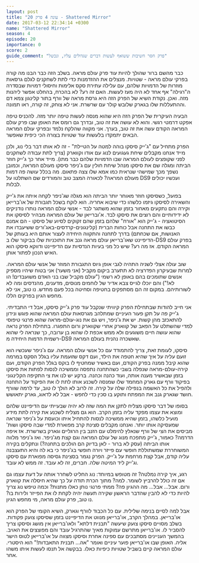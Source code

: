 ```yaml
---
layout: post
title: "עונה 4 פרק 20 - Shattered Mirror"
date: 2017-03-12 22:34:14 +0300
name: "Shattered Mirror"
season: 4
episode: 20
importance: 0
score: 2
guide_comment: "פרק חסר חשיבות ששואף לעשות דברים שגדולים עליו, ונכשל"
---
```

כבר מהשם ברור שהולך להיות עוד פרק עולם מראה. בשלב הזה כבר הבנו מה קורה בפרקי עולם מראה - שטויות. מנצלים את ההזדמנות כדי לתת לשחקנים לגלם גרסאות מוזרות של הדמויות שלהם, עם עלילה עתירת סקס אלימות וחיסולי דמויות שבסדרה ה"רגילה" אף אחד לא היה מעז לעשות. האם זה רע? לא בהכרח, בהחלט אפשר ליהנות מזה. ואכן. נקודת השיא של הפרק הזה היא גרסת מראה של וורף בתור קלינגון צמא דם וההתעללות שלו בגארק שלובש קולר עם שרשרת. אני לא צוחק, זה קורה, ראו תמונה.

הבעיה העיקרית של הפרק הזה היא שהוא מנסה לעשות טיפה יותר מזה. להכניס טיפה אפקט דרמטי רגשי. והוא לא עושה את זה טוב, ובדרך גם רומס את האופן שבו פרק עולם המראה הקודם עשה את זה טוב, בערך. אני מקווה שהלקח נלמד ובפרקי עולם המראה הבאים יתמקדו בלעשות עוד שטויות בצורה הכי כיפית שאפשר.

הפרק מתחיל עם "ג'ייק סיסקו בוהה למטה על הטיילת" - זה לא אותו דבר בלי נוג, ולכן מייד אנחנו מקבלים שיחת געגועים לנוג עם אודו וקווארק (צריך לתת עבודה לשחקנים לפני שקופצים לעולם המראה שבו הדמויות שלהם כבר מתו). מייד אחר כך ג'ייק חוזר הביתה ומגלה שם את סיסקו מנהל שיחת חולין עם ג'ניפר סיסקו מעולם המראה, וכמובן נשפך מכך שמישהי שנראית כמו אמא שלו צצה פתאום. מה בכלל עושה פה דמות מעולם המראה? לכאורה המצב טוב והמורדים שם השתלטו על DS9 ועכשיו יכולים לבלות.

בפועל, כשסיסקו חוזר מאוחר יותר הביתה הוא מגלה שג'ניפר לקחה איתה את ג'ייק והשאירה לסיסקו גיזמו כלשהו כדי שיבוא אחריה. הוא לוקח בשכל תגבורת של או'ברייאן וקירה והם נתקעים מאחור בזמן שהוא משתגר לבד - אנשי עולם המראה נותרו נודניקים לא ידידותיים והם רוצים את סיסקו לבד. א'וברייאן של עולם המראה מבהיר לסיסקו את הסיטואציה - ג'ייק הוא "אורח" שלהם בזמן שהם זקוקים לסיוע של סיסקו - הם אמנם כבשו את התחנה אבל כוחות הברית (קלינגונים-קרדסים-באג'ורים ששיעבדו את האנושות, אם שכחתם) בדרך לתחנה והתקווה היחידה לעצור אותם היא בעותק של הדיפיינט שאו'ברייאן עולם מראה גנב את התוכניות שלו בביקור שלו ב-DS9 בפרק עולם המראה הקודם. אז מה רע? שיש כל מני בעיות הנדסיות עם הדיפיינט ודווקא סיסקו הוא האיש הנכון לפתור אותן.

שוב עולה אצלי לשניה התהיה לגבי אופן גיוס התגבורת המוזר של אנשי עולם המראה. למרות שבעיקרון הפדרציה לא תתערב ביקום מקביל (אני משער) אני בטוח שיהיו מספיק אנשים שתומכים בהם באופן לא רשמי ("עולם מקביל שבו בני האדם משועבדים! הו לא!") והם יוכלו לגייס צבא אדיר של לוחמים מנוסים, מדענים, מהנדסים ומה לא לשורותיהם. במקום זה הם מסתפקים בחטיפה וסחיטה בכל פעם מחדש. נו טוב, אני לא מחפש הגיון בפרקים הללו.

אני חייב להודות שבתחילת הפרק קיוויתי שנקבל עוד פרק ג'ייק סיסקו, אבל די התבדיתי. ג'ייק פה על תקן פעור העיניים שמתלהב מגרסאות עולם המראה שהוא פוגש ונידון להתאכזב מהן קשות. יש את ג'ניפר, ויש גם את נוג-עולם-מראה שהוא פרנגי טיפוסי למדי שהשתלט על הפאב של קווארק אחרי שקווארק ורום התפגרו. בתחילת הפרק נראה שהוא עושה חיים משוגעים ולא ממש אכפת לו שהוא בן ערובה, כך שנראה לי שהוא רשמית הדמות היחידה מ-DS9 שאשכרה נהנית בעולם המראה.

סיסקו, לעומת זאת, צריך להתמודד עם כל אנשי עולם המראה. עם ג'ניפר שעכשיו הוא זועם עליה על איך שהיא חטפה את הילד, ועם דקס שזועמת עליו בגלל הסקס במרמה שהוא קיבל ממנה בפרק הקודם, ועם באשיר שמחטיף לו בוקס בגלל הפרק הקודם, ועם קירה-עולם-מראה שנפלה בשבי כשהתחנה נתפסה וממשיכה לנסות לפתות את סיסקו בזמן שבאשיר מענה אותה, ועוד כהנה וכהנה. ברקע יש לנו את צי התקיפה הקלינגוני בפיקוד וורף עם גארק המחמד שלו שמנסה לשכנע אותו לתת לו את הפיקוד על התחנה ולהפיל את כל האשמה בנפילה שלה על קירה. זה לרוב לא הולך לו טוב, עד לרמה שוורף חושד שגארק גנב את המפתח ותוקע בו סכין כדי לחפש - אבל לא לדאוג, גארק יתאושש.

בסופו של דבר סיסקו מצליח לתקן את המה שזה לא יהיה שבעייתי עם הדיפיינט שלהם ומוצא את עצמו מפקד עליה בזמן הקרב. הוא גם מצליח לשכנע את קירה לתת מידע מועיל כלשהו, בזמן שהיא ממשיכה לנסות להתחיל איתו וכועסת על ג'ניפר שנראה שמעסיקה אותו יותר. ואנחנו מקבלים סצינת קרב מפוארת למדי שבה סיסקו ושות' מביסים את הצי של וורף שנאלץ להימלט עם הזנב בין הרגליים וגארק בשרשרת. אז איפה הדרמה? כאמור, ג'ייק מתפכח מנוג של עולם המראה וגם קצת מג'ניפר. ואז ג'ניפר מלווה אותו הביתה (עסק לא ברור - לאן בדיוק הם הולכים בתחנה?) ונתקלים בקירה המשוחררת שמשתוללת חופשי עם פייזר ויורה חופשי בג'ניפר כי בא לה והיא התעצבנה עליה קודם, אבל קצת מרחמת על ג'ייק. הפרק נגמר בסצינת גסיסה מפוארת עם סיסקו וג'ייק ליד המיטה שלה. חברים, זה לא עובד. זה ממש לא עובד.

רגע, איך קירה נמלטה? זה מטופש במיוחד: נוג החליט לשחרר אותה על דעת עצמו גם אם זה כולל להרביץ לשומר. למה? מתוך הכרת תודה על כך שהיא חיסלה את קווארק ורום. אבל... אבל... מה ההגיון פה? ממתי פרנגי נותן כאלו מתנות? וכמה טיפש נוג צריך להיות כדי לא להבין שהדבר הראשון שקירה תעשה יהיה לקחת לו את הפייזר ולירות בו? נו טוב, פרק עולם מראה, מי מחפש הגיון.

אבל למה לסיים בנימה שלילית. עם כל הכבוד לוורף וגארק, השיא הקומי של הפרק הוא או'ברייאן. במהלך הקרב, או'ברייאן מנווט את הדיפיינט בזמן שסיסקו צועק פקודות. בשלב מסויים סיסקו צועק שיעשה "תבנית דלתא" ולאו'ברייאן אין מושג וסיסקו צריך להסביר לו. או'ברייאן מתרשם עמוקות מאיך שהתרגיל עובד והם מפוצצים את האויב. בהמשך העניינים מסתבכים עם ספינה אחרת וסיסקו מצווה על או'ברייאן לטוס הישר אליה. האופן שבו או'ברייאן פוער עיניים ואומר "אה... תבנית התאבדות!" הוא היסטרי. עולם המראה קיים בשביל שטויות כיפיות כאלו. בבקשה אל תנסו לעשות איתו משהו אחר.
